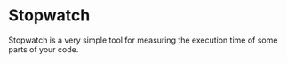 # Stopwatch

Stopwatch is a very simple tool for measuring the execution time of some parts of your code.
